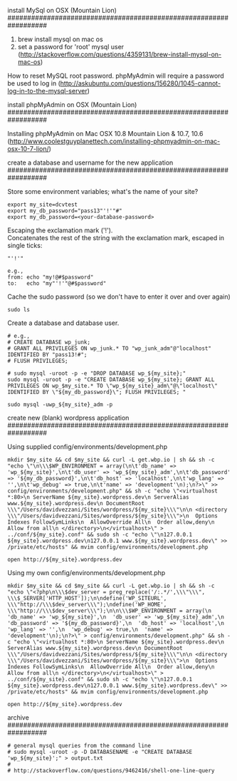 install MySql on OSX (Mountain Lion)
##################################################################

1. brew install mysql on mac os
1. set a password for 'root' mysql user (http://stackoverflow.com/questions/4359131/brew-install-mysql-on-mac-os)


How to reset MySQL root password.
phpMyAdmin will require a password be used to log in (http://askubuntu.com/questions/156280/1045-cannot-log-in-to-the-mysql-server)


install phpMyAdmin on OSX (Mountain Lion)
##################################################################

Installing phpMyAdmin on Mac OSX 10.8 Mountain Lion & 10.7, 10.6 (http://www.coolestguyplanettech.com/installing-phpmyadmin-on-mac-osx-10-7-lion/)


create a database and username for the new application
##################################################################

Store some environment variables; what's the name of your site?

```
export my_site=dcvtest
export my_db_password="pass13"'!'"#"
export my_db_password=<your-database-password>
```

Escaping the exclamation mark ('!').  
Concatenates the rest of the string with the exclamation mark, escaped in single ticks:

```
"'!'"

e.g., 
from: echo "my!@#$password"
to:   echo "my"'!'"@#$password"
```

Cache the sudo password (so we don't have to enter it over and over again)

```
sudo ls
```

Create a database and database user.

```
# e.g., 
# CREATE DATABASE wp_junk;
# GRANT ALL PRIVILEGES ON wp_junk.* TO "wp_junk_adm"@"localhost" IDENTIFIED BY "pass13!#";
# FLUSH PRIVILEGES;

# sudo mysql -uroot -p -e "DROP DATABASE wp_${my_site};"
sudo mysql -uroot -p -e "CREATE DATABASE wp_${my_site}; GRANT ALL PRIVILEGES ON wp_$my_site.* TO \"wp_${my_site}_adm\"@\"localhost\" IDENTIFIED BY \"${my_db_password}\"; FLUSH PRIVILEGES; "

sudo mysql -uwp_${my_site}_adm -p
```



create new (blank) wordpress application
##################################################################

Using supplied config/environments/development.php

```
mkdir $my_site && cd $my_site && curl -L get.wbp.io | sh && sh -c "echo \"\n\\\$WP_ENVIRONMENT = array(\n\t'db_name' => 'wp_${my_site}',\n\t'db_user' => 'wp_${my_site}_adm',\n\t'db_password' => '${my_db_password}',\n\t'db_host' => 'localhost',\n\t'wp_lang' => '',\n\t'wp_debug' => true,\n\t'name' => 'development'\n);\n?>\" >> config/environments/development.php" && sh -c "echo \"<virtualhost *:80>\n ServerName ${my_site}.wordpress.dev\n ServerAlias www.${my_site}.wordpress.dev\n DocumentRoot \\\"/Users/davidvezzani/Sites/wordpress/${my_site}\\\"\n\n <directory \\\"/Users/davidvezzani/Sites/wordpress/${my_site}\\\">\n  Options Indexes FollowSymLinks\n  AllowOverride All\n  Order allow,deny\n  Allow from all\n </directory>\n</virtualhost>\" > ../conf/${my_site}.conf" && sudo sh -c "echo \"\n127.0.0.1 ${my_site}.wordpress.dev\n127.0.0.1 www.${my_site}.wordpress.dev\" >> /private/etc/hosts" && mvim config/environments/development.php 

open http://${my_site}.wordpress.dev
```

Using my own config/environments/development.php

```
mkdir $my_site && cd $my_site && curl -L get.wbp.io | sh && sh -c "echo \"<?php\n\\\$dev_server = preg_replace('/:.*/',\\\"\\\", \\\$_SERVER['HTTP_HOST']);\n\ndefine('WP_SITEURL', \\\"http://\\\$dev_server\\\");\ndefine('WP_HOME', \\\"http://\\\$dev_server\\\");\n\n\\\$WP_ENVIRONMENT = array(\n  'db_name' => 'wp_${my_site}',\n  'db_user' => 'wp_${my_site}_adm',\n  'db_password' => '${my_db_password}',\n  'db_host' => 'localhost',\n  'wp_lang' => '',\n  'wp_debug' => true,\n  'name' => 'development'\n);\n?>\" > config/environments/development.php" && sh -c "echo \"<virtualhost *:80>\n ServerName ${my_site}.wordpress.dev\n ServerAlias www.${my_site}.wordpress.dev\n DocumentRoot \\\"/Users/davidvezzani/Sites/wordpress/${my_site}\\\"\n\n <directory \\\"/Users/davidvezzani/Sites/wordpress/${my_site}\\\">\n  Options Indexes FollowSymLinks\n  AllowOverride All\n  Order allow,deny\n  Allow from all\n </directory>\n</virtualhost>\" > ../conf/${my_site}.conf" && sudo sh -c "echo \"\n127.0.0.1 ${my_site}.wordpress.dev\n127.0.0.1 www.${my_site}.wordpress.dev\" >> /private/etc/hosts" && mvim config/environments/development.php

open http://${my_site}.wordpress.dev
```


archive
##################################################################

```
# general mysql queries from the command line
# sudo mysql -uroot -p -D DATABASENAME -e "CREATE DATABASE 'wp_${my_site}';" > output.txt 
#
# http://stackoverflow.com/questions/9462416/shell-one-line-query
```
